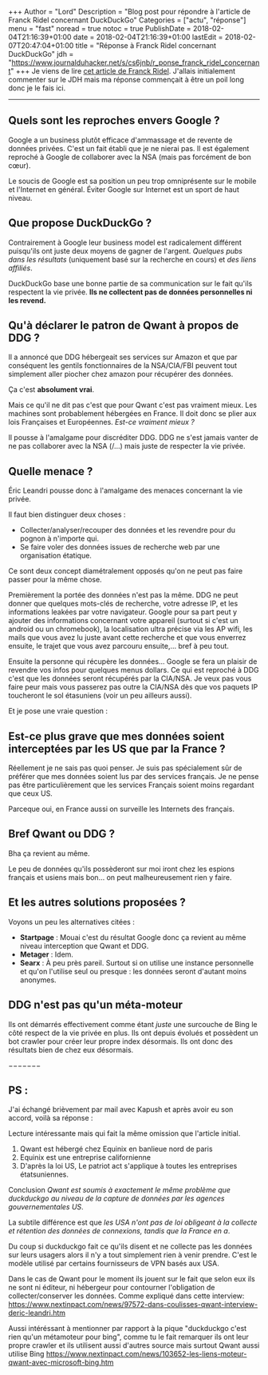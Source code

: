 +++
Author = "Lord"
Description = "Blog post pour répondre à l'article de Franck Ridel concernant DuckDuckGo"
Categories = ["actu", "réponse"]
menu = "fast"
noread = true
notoc = true
PublishDate = 2018-02-04T21:16:39+01:00
date = 2018-02-04T21:16:39+01:00
lastEdit = 2018-02-07T20:47:04+01:00
title = "Réponse à Franck Ridel concernant DuckDuckGo"
jdh = "https://www.journalduhacker.net/s/cs6jnb/r_ponse_franck_ridel_concernant"
+++
Je viens de lire [cet article de Franck Ridel](http://franck-ridel.fr/duckduckgo-le-canard-aux-pratiques-boiteuses/).
J'allais initialement commenter sur le JDH mais ma réponse commençait à être un poil long donc je le fais ici.

-----

## Quels sont les reproches envers Google ?

Google a un business plutôt efficace d'ammassage et de revente de données privées.
C'est un fait établi que je ne nierai pas.
Il est également reproché à Google de collaborer avec la NSA (mais pas forcément de bon cœur).

Le soucis de Google est sa position un peu trop omniprésente sur le mobile et l'Internet en général.
Éviter Google sur Internet est un sport de haut niveau.

## Que propose DuckDuckGo ?

Contrairement à Google leur business model est radicalement différent puisqu'ils ont juste deux moyens de gagner de l'argent.
*Quelques pubs dans les résultats* (uniquement basé sur la recherche en cours) et *des liens affiliés*.

DuckDuckGo base une bonne partie de sa communication sur le fait qu'ils respectent la vie privée. **Ils ne collectent pas  de données personnelles ni les revend.**

## Qu'à déclarer le patron de Qwant à propos de DDG ?

Il a annoncé que DDG hébergeait ses services sur Amazon et que par conséquent les gentils fonctionnaires de la NSA/CIA/FBI peuvent tout simplement aller piocher chez amazon pour récupérer des données.

Ça c'est **absolument vrai**.

Mais ce qu'il ne dit pas c'est que pour Qwant c'est pas vraiment mieux.
Les machines sont probablement hébergées en France.
Il doit donc se plier aux lois Françaises et Européennes.
*Est-ce vraiment mieux ?*

Il pousse à l'amalgame pour discréditer DDG. DDG ne s'est jamais vanter de ne pas collaborer avec la NSA (/…) mais juste de respecter la vie privée.

## Quelle menace ?

Éric Leandri pousse donc à l'amalgame des menaces concernant la vie privée.

Il faut bien distinguer deux choses :

  - Collecter/analyser/recouper des données et les revendre pour du pognon à n'importe qui.
  - Se faire voler des données issues de recherche web par une organisation étatique.

Ce sont deux concept diamétralement opposés qu'on ne peut pas faire passer pour la même chose.

Premièrement la portée des données n'est pas la même. DDG ne peut donner que quelques mots-clés de recherche, votre adresse IP, et les informations leakées par votre navigateur.
Google pour sa part peut y ajouter des informations concernant votre appareil (surtout si c'est un android ou un chromebook), la localisation ultra précise via les AP wifi, les mails que vous avez lu juste avant cette recherche et que vous enverrez ensuite, le trajet que vous avez parcouru ensuite,… bref à peu tout.

Ensuite la personne qui récupère les données… Google se fera un plaisir de revendre vos infos pour quelques menus dollars.
Ce qui est reproché à DDG c'est que les données seront récupérés par la CIA/NSA.
Je veux pas vous faire peur mais vous passerez pas outre la CIA/NSA dès que vos paquets IP toucheront le sol étasuniens (voir un peu ailleurs aussi).

Et je pose une vraie question :

## Est-ce plus grave que mes données soient interceptées par les US que par la France ?

Réellement je ne sais pas quoi penser.
Je suis pas spécialement sûr de préférer que mes données soient lus par des services français.
Je ne pense pas être particulièrement que les services Français soient moins regardant que ceux US.

Parceque oui, en France aussi on surveille les Internets des français.

## Bref Qwant ou DDG ?

Bha ça revient au même.

Le peu de données qu'ils possèderont sur moi iront chez les espions français et usiens mais bon… on peut malheureusement rien y faire.

## Et les autres solutions proposées ?

Voyons un peu les alternatives citées :


  - **Startpage** : Mouai c'est du résultat Google donc ça revient au même niveau interception que Qwant et DDG.
  - **Metager** : Idem.
  - **Searx** : À peu près pareil. Surtout si on utilise une instance personnelle et qu'on l'utilise seul ou presque : les données seront d'autant moins anonymes.

## DDG n'est pas qu'un méta-moteur

Ils ont démarrés effectivement comme étant *juste* une surcouche de Bing le côté respect de la vie privée en plus.
Ils ont depuis évolués et possèdent un bot crawler pour créer leur propre index désormais.
Ils ont donc des résultats bien de chez eux désormais.

−−−−−−−
## PS :
J'ai échangé brièvement par mail avec Kapush et après avoir eu son accord, voilà sa réponse :

Lecture intéressante mais qui fait la même omission que l'article initial.

  1. Qwant est hébergé chez Equinix en banlieue nord de paris
  2. Equinix est une entreprise californienne
  3. D'après la loi US, Le patriot act s'applique à toutes les entreprises étatsuniennes.

Conclusion *Qwant est soumis à exactement le même problème que duckduckgo au niveau de la capture de données par les agences gouvernementales US*.

La subtile différence est que *les USA n'ont pas de loi obligeant à la collecte et rétention des données de connexions, tandis que la France en a*.

Du coup si duckduckgo fait ce qu'ils disent et ne collecte pas les données sur leurs usagers alors il n'y a tout simplement rien à venir prendre.
C'est le modèle utilisé par certains fournisseurs de VPN basés aux USA.

Dans le cas de Qwant pour le moment ils jouent sur le fait que selon eux ils ne sont ni éditeur, ni hébergeur pour contourner l'obligation de collecter/conserver les données.
Comme expliqué dans cette interview: https://www.nextinpact.com/news/97572-dans-coulisses-qwant-interview-deric-leandri.htm

Aussi intéréssant à mentionner par rapport à la pique "duckduckgo c'est rien qu'un métamoteur pour bing", comme tu le fait remarquer ils ont leur propre crawler et ils utilisent aussi d'autres source mais surtout Qwant aussi utilise Bing https://www.nextinpact.com/news/103652-les-liens-moteur-qwant-avec-microsoft-bing.htm
